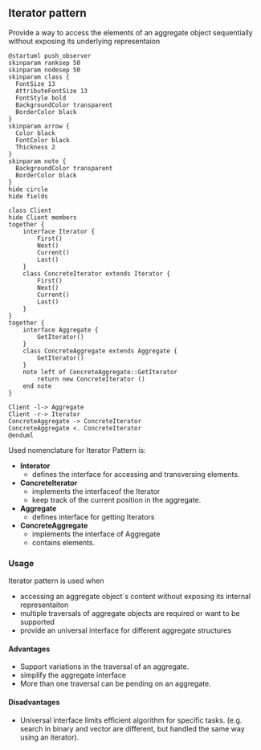## Iterator pattern

Provide a way to access the elements of an aggregate object sequentially without exposing its underlying representaion

```plantuml
@startuml push_observer
skinparam ranksep 50
skinparam nodesep 50
skinparam class {
  FontSize 13
  AttributeFontSize 13
  FontStyle bold
  BackgroundColor transparent
  BorderColor black
}
skinparam arrow {
  Color black
  FontColor black
  Thickness 2
}
skinparam note {
  BackgroundColor transparent
  BorderColor black
}
hide circle
hide fields

class Client
hide Client members
together {
    interface Iterator {
        First()
        Next()
        Current()
        Last()
    }
    class ConcreteIterator extends Iterator {
        First()
        Next()
        Current()
        Last()
    }
}
together {
    interface Aggregate {
        GetIterator()
    }
    class ConcreteAggregate extends Aggregate {
        GetIterator()
    }
    note left of ConcreteAggregate::GetIterator
        return new ConcreteIterator ()
    end note
}

Client -l-> Aggregate
Client -r-> Iterator
ConcreteAggregate -> ConcreteIterator
ConcreteAggregate <. ConcreteIterator
@enduml
```

Used nomenclature for Iterator Pattern is:

* **Interator**
  * defines the interface for accessing and transversing elements. 
* **ConcreteIterator**
  * implements the interfaceof the Iterator
  * keep track of the current position in the aggregate.
* **Aggregate**
  * defines interface for getting Iterators
* **ConcreteAggregate**
  * implements the interface of Aggregate
  * contains elements.

### Usage

Iterator pattern is used when

* accessing an aggregate object`s content without exposing its internal representaiton
* multiple traversals of aggregate objects are required or want to be supported
* provide an universal interface for different aggregate structures

#### Advantages

* Support variations in the traversal of an aggregate.
* simplify the aggregate interface
* More than one traversal can be pending on an aggregate.

#### Disadvantages

* Universal interface limits efficient algorithm for specific tasks. (e.g. search in binary and vector are different, but handled the same way using an iterator).

